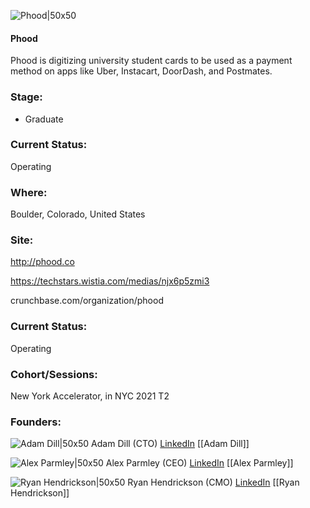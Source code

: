 

![Phood|50x50](https://apimg.techstars.com/connect/images/image_files/60ba1b43261d17000705dc7c/original/techstars_phood.png)

#### Phood
Phood is digitizing university student cards to be used as a payment method on apps like Uber, Instacart, DoorDash, and Postmates.

### Stage: 
 - Graduate 

### Current Status: 
Operating

### Where:
Boulder, Colorado, United States

### Site:
http://phood.co

https://techstars.wistia.com/medias/njx6p5zmi3

crunchbase.com/organization/phood

### Current Status: 
Operating

### Cohort/Sessions: 
New York Accelerator, in NYC 2021 T2

### Founders: 

![Adam Dill|50x50]() Adam Dill (CTO) [LinkedIn](https://linkedin.com/in/adamdill) [[Adam Dill]]

![Alex Parmley|50x50](https://apimg.techstars.com/connect/images/image_files/60c7726f7b863c0e9cdb9839/original/alexp.JPG) Alex Parmley (CEO) [LinkedIn](https://linkedin.com/in/alexparmley) [[Alex Parmley]]

![Ryan Hendrickson|50x50]() Ryan Hendrickson (CMO) [LinkedIn](https://linkedin.com/in/ryan-hendrickson-a1931179) [[Ryan Hendrickson]]



